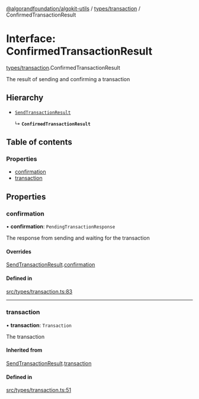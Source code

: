 [@algorandfoundation/algokit-utils](../README.md) / [types/transaction](../modules/types_transaction.md) / ConfirmedTransactionResult

# Interface: ConfirmedTransactionResult

[types/transaction](../modules/types_transaction.md).ConfirmedTransactionResult

The result of sending and confirming a transaction

## Hierarchy

- [`SendTransactionResult`](types_transaction.SendTransactionResult.md)

  ↳ **`ConfirmedTransactionResult`**

## Table of contents

### Properties

- [confirmation](types_transaction.ConfirmedTransactionResult.md#confirmation)
- [transaction](types_transaction.ConfirmedTransactionResult.md#transaction)

## Properties

### confirmation

• **confirmation**: `PendingTransactionResponse`

The response from sending and waiting for the transaction

#### Overrides

[SendTransactionResult](types_transaction.SendTransactionResult.md).[confirmation](types_transaction.SendTransactionResult.md#confirmation)

#### Defined in

[src/types/transaction.ts:83](https://github.com/algorandfoundation/algokit-utils-ts/blob/main/src/types/transaction.ts#L83)

___

### transaction

• **transaction**: `Transaction`

The transaction

#### Inherited from

[SendTransactionResult](types_transaction.SendTransactionResult.md).[transaction](types_transaction.SendTransactionResult.md#transaction)

#### Defined in

[src/types/transaction.ts:51](https://github.com/algorandfoundation/algokit-utils-ts/blob/main/src/types/transaction.ts#L51)
